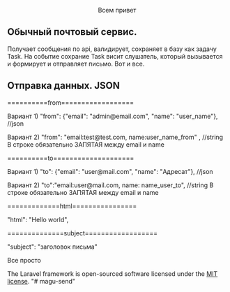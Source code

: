 <p align="center">Всем привет</p>

## Обычный почтовый сервис.

<p>Получает сообщения по api, валидирует, сохраняет в базу как задачу Task.
На событие сохрание Task висит слушатель, который вызывается и формирует и отправляет письмо. Вот и все.</p>

## Отправка данных. JSON

==========from==================

<p>Вариант 1) "from": {"email": "admin@email.com", "name": "user_name"}, //json</p>
Вариант 2) "from": "email:test@test.com, name:user_name_from" , //string  В строке обязательно ЗАПЯТАЯ между email и name</p>

==========to====================
<p>Вариант 1)   "to": {"email": "user@mail.com", "name": "Адресат"}, //json<p>
<p>Вариант 2) "to":"email:user@mail.com, name: name_user_to", //string  В строке обязательно ЗАПЯТАЯ между email и name</p>

=============html================
<p>"html": "Hello world",</p>

==============subject==================
<p>"subject": "заголовок  письма" </p>


<p>Все просто</p>

The Laravel framework is open-sourced software licensed under the [MIT license](https://opensource.org/licenses/MIT).
"# magu-send" 
